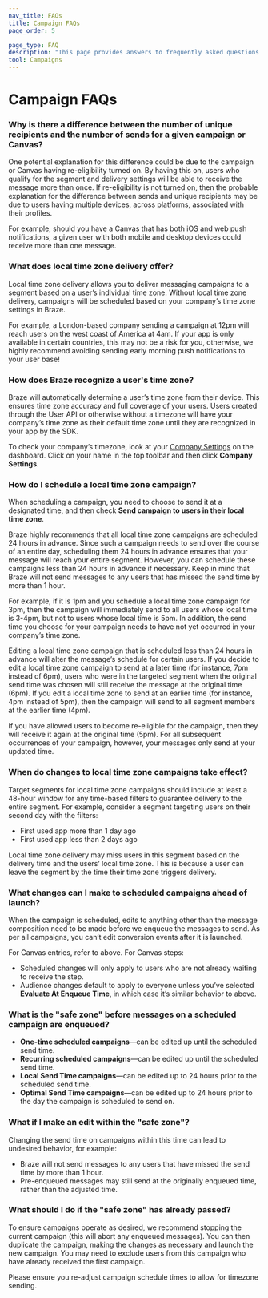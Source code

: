 ```yaml
---
nav_title: FAQs
title: Campaign FAQs
page_order: 5

page_type: FAQ
description: "This page provides answers to frequently asked questions about Campaigns."
tool: Campaigns
---
```


# Campaign FAQs

### Why is there a difference between the number of unique recipients and the number of sends for a given campaign or Canvas?

One potential explanation for this difference could be due to the campaign or Canvas having re-eligibility turned on. By having this on, users who qualify for the segment and delivery settings will be able to receive the message more than once. If re-eligibility is not turned on, then the probable explanation for the difference between sends and unique recipients may be due to users having multiple devices, across platforms, associated with their profiles. 

For example, should you have a Canvas that has both iOS and web push notifications, a given user with both mobile and desktop devices could receive more than one message.

### What does local time zone delivery offer?

Local time zone delivery allows you to deliver messaging campaigns to a segment based on a user’s individual time zone. Without local time zone delivery, campaigns will be scheduled based on your company’s time zone settings in Braze. 

For example, a London-based company sending a campaign at 12pm will reach users on the west coast of America at 4am. If your app is only available in certain countries, this may not be a risk for you, otherwise, we highly recommend avoiding sending early morning push notifications to your user base!

### How does Braze recognize a user's time zone?

Braze will automatically determine a user’s time zone from their device. This ensures time zone accuracy and full coverage of your users. Users created through the User API or otherwise without a timezone will have your company’s time zone as their default time zone until they are recognized in your app by the SDK. 

To check your company’s timezone, look at your [Company Settings]({{site.baseurl}}/user_guide/administrative/manage_your_braze_users/company-wide_settings_management/) on the dashboard. Click on your name in the top toolbar and then click **Company Settings**.

### How do I schedule a local time zone campaign?

When scheduling a campaign, you need to choose to send it at a designated time, and then check **Send campaign to users in their local time zone**.

Braze highly recommends that all local time zone campaigns are scheduled 24 hours in advance. Since such a campaign needs to send over the course of an entire day, scheduling them 24 hours in advance ensures that your message will reach your entire segment. However, you can schedule these campaigns less than 24 hours in advance if necessary. Keep in mind that Braze will not send messages to any users that has missed the send time by more than 1 hour. 

For example, if it is 1pm and you schedule a local time zone campaign for 3pm, then the campaign will immediately send to all users whose local time is 3-4pm, but not to users whose local time is 5pm. In addition, the send time you choose for your campaign needs to have not yet occurred in your company’s time zone.

Editing a local time zone campaign that is scheduled less than 24 hours in advance will alter the message’s schedule for certain users. If you decide to edit a local time zone campaign to send at a later time (for instance, 7pm instead of 6pm), users who were in the targeted segment when the original send time was chosen will still receive the message at the original time (6pm). If you edit a local time zone to send at an earlier time (for instance, 4pm instead of 5pm), then the campaign will send to all segment members at the earlier time (4pm). 

If you have allowed users to become re-eligible for the campaign, then they will receive it again at the original time (5pm). For all subsequent occurrences of your campaign, however, your messages only send at your updated time.

### When do changes to local time zone campaigns take effect?

Target segments for local time zone campaigns should include at least a 48-hour window for any time-based filters to guarantee delivery to the entire segment. For example, consider a segment targeting users on their second day with the filters:

- First used app more than 1 day ago
- First used app less than 2 days ago

Local time zone delivery may miss users in this segment based on the delivery time and the users’ local time zone. This is because a user can leave the segment by the time their time zone triggers delivery.

### What changes can I make to scheduled campaigns ahead of launch?

When the campaign is scheduled, edits to anything other than the message composition need to be made before we enqueue the messages to send. As per all campaigns, you can’t edit conversion events after it is launched.

For Canvas entries, refer to above. For Canvas steps:

- Scheduled changes will only apply to users who are not already waiting to receive the step.
- Audience changes default to apply to everyone unless you’ve selected **Evaluate At Enqueue Time**, in which case it’s similar behavior to above.

### What is the "safe zone" before messages on a scheduled campaign are enqueued?

- **One-time scheduled campaigns**—can be edited up until the scheduled send time.
- **Recurring scheduled campaigns**—can be edited up until the scheduled send time.
- **Local Send Time campaigns**—can be edited up to 24 hours prior to the scheduled send time.
- **Optimal Send Time campaigns**—can be edited up to 24 hours prior to the day the campaign is scheduled to send on.

### What if I make an edit within the "safe zone"?

Changing the send time on campaigns within this time can lead to undesired behavior, for example:

- Braze will not send messages to any users that have missed the send time by more than 1 hour.
- Pre-enqueued messages may still send at the originally enqueued time, rather than the adjusted time.

### What should I do if the "safe zone" has already passed?

To ensure campaigns operate as desired, we recommend stopping the current campaign (this will abort any enqueued messages). You can then duplicate the campaign, making the changes as necessary and launch the new campaign. You may need to exclude users from this campaign who have already received the first campaign.

Please ensure you re-adjust campaign schedule times to allow for timezone sending.